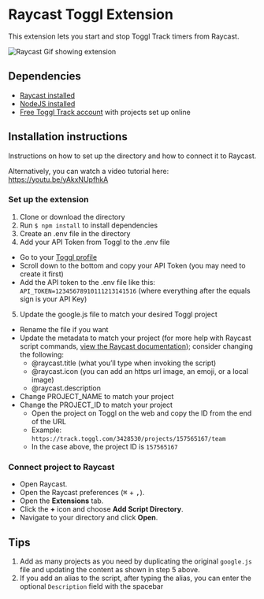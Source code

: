 # Raycast Toggl Extension

This extension lets you start and stop Toggl Track timers from Raycast.

![Raycast Gif showing extension](https://chrispennington.blog/images/Raycast%20Toggl%20Extension.gif)

## Dependencies

- [Raycast installed](https://www.raycast.com/)
- [NodeJS installed](https://nodejs.org/en/)
- [Free Toggl Track account](https://toggl.com/track) with projects set up online

## Installation instructions
Instructions on how to set up the directory and how to connect it to Raycast.

Alternatively, you can watch a video tutorial here: https://youtu.be/yAkxNUpfhkA

### Set up the extension
1. Clone or download the directory
2. Run `$ npm install` to install dependencies
3. Create an .env file in the directory
4. Add your API Token from Toggl to the .env file
  - Go to your [Toggl profile](https://track.toggl.com/profile)
  - Scroll down to the bottom and copy your API Token (you may need to create it first)
  - Add the API token to the .env file like this: `API_TOKEN=12345678910111213141516` (where everything after the equals sign is your API Key)
5. Update the google.js file to match your desired Toggl project
  - Rename the file if you want
  - Update the metadata to match your project (for more help with Raycast script commands, [view the Raycast documentation](https://github.com/raycast/script-commands)); consider changing the following: 
    - @raycast.title (what you’ll type when invoking the script)
    - @raycast.icon (you can add an https url image, an emoji, or a local image)
    - @raycast.description
  - Change PROJECT_NAME to match your project
  - Change the PROJECT_ID to match your project
    - Open the project on Toggl on the web and copy the ID from the end of the URL
    - Example: `https://track.toggl.com/3428530/projects/157565167/team`
    - In the case above, the project ID is `157565167`

### Connect project to Raycast
- Open Raycast.
- Open the Raycast preferences (<kbd>⌘</kbd> + <kbd>,</kbd>).
- Open the **Extensions** tab.
- Click the **&plus;** icon and choose **Add Script Directory**. 
- Navigate to your directory and click **Open**.

## Tips
1. Add as many projects as you need by duplicating the original `google.js` file and updating the content as shown in step 5 above.
2. If you add an alias to the script, after typing the alias, you can enter the optional `Description` field with the spacebar
